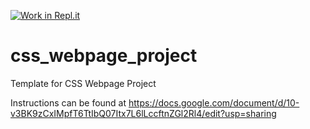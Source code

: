 [![Work in Repl.it](https://classroom.github.com/assets/work-in-replit-14baed9a392b3a25080506f3b7b6d57f295ec2978f6f33ec97e36a161684cbe9.svg)](https://classroom.github.com/online_ide?assignment_repo_id=4559665&assignment_repo_type=AssignmentRepo)
# css_webpage_project
 Template for CSS Webpage Project 


Instructions can be found at https://docs.google.com/document/d/10-v3BK9zCxIMpfT6TtIbQ07Itx7L6lLccftnZGl2Rl4/edit?usp=sharing


